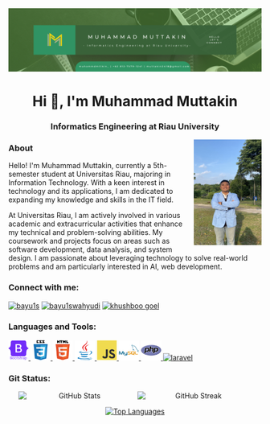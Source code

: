 <img src="banner.png" alt="">

<h1 align="center">Hi 👋, I'm Muhammad Muttakin</h1>
<h3 align="center"> Informatics Engineering at Riau University</h3>
<img align="right" alt="Coding" width="135" height="210" src="takinalmet.jpg">
<h3>About</h3>
<p>Hello! I'm Muhammad Muttakin, currently a 5th-semester student at Universitas Riau, majoring in Information Technology. With a keen interest in technology and its applications, I am dedicated to expanding my knowledge and skills in the IT field.

At Universitas Riau, I am actively involved in various academic and extracurricular activities that enhance my technical and problem-solving abilities. My coursework and projects focus on areas such as software development, data analysis, and system design. I am passionate about leveraging technology to solve real-world problems and am particularly interested in AI, web development.</p>

<h3 align="left">Connect with me:</h3>
<p align="left">

<a href="https://www.linkedin.com/in/muhammad-muttakin-908ab0269/" target="blank"><img align="center" src="https://cdn.jsdelivr.net/npm/simple-icons@3.0.1/icons/linkedin.svg" alt="bayu1s" height="30" width="40" /></a>
<a href="https://instagram.com/muhammdmttkin_" target="blank"><img align="center" src="https://cdn.jsdelivr.net/npm/simple-icons@3.0.1/icons/instagram.svg" alt="bayu1swahyudi" height="30" width="40" /></a>
<a href="https://www.youtube.com/@muhammadmuttakin5286" target="blank"><img align="center" src="https://cdn.jsdelivr.net/npm/simple-icons@3.0.1/icons/youtube.svg" alt="khushboo goel" height="30" width="40" /></a>

</p>

<h3 align="left">Languages and Tools:</h3>
<p align="left"> <a href="https://getbootstrap.com" target="_blank" rel="noreferrer"> <img src="https://raw.githubusercontent.com/devicons/devicon/master/icons/bootstrap/bootstrap-plain-wordmark.svg" alt="bootstrap" width="40" height="40"/> </a> <a href="https://www.w3schools.com/css/" target="_blank" rel="noreferrer"> <img src="https://raw.githubusercontent.com/devicons/devicon/master/icons/css3/css3-original-wordmark.svg" alt="css3" width="40" height="40"/> </a> <a href="https://www.w3.org/html/" target="_blank" rel="noreferrer"> <img src="https://raw.githubusercontent.com/devicons/devicon/master/icons/html5/html5-original-wordmark.svg" alt="html5" width="40" height="40"/> </a> <a href="https://www.java.com" target="_blank" rel="noreferrer"> <img src="https://raw.githubusercontent.com/devicons/devicon/master/icons/java/java-original.svg" alt="java" width="40" height="40"/> </a> <a href="https://developer.mozilla.org/en-US/docs/Web/JavaScript" target="_blank" rel="noreferrer"> <img src="https://raw.githubusercontent.com/devicons/devicon/master/icons/javascript/javascript-original.svg" alt="javascript" width="40" height="40"/> </a> <a href="https://www.mysql.com/" target="_blank" rel="noreferrer"> <img src="https://raw.githubusercontent.com/devicons/devicon/master/icons/mysql/mysql-original-wordmark.svg" alt="mysql" width="40" height="40"/> </a> <a href="https://www.php.net" target="_blank" rel="noreferrer"> <img src="https://raw.githubusercontent.com/devicons/devicon/master/icons/php/php-original.svg" alt="php" width="40" height="40"/> </a> 
    <a href="https://laravel.com/" target="_blank" rel="noreferrer"> 
        <img src="[https://raw.githubusercontent.com/devicons/devicon/master/icons/laravel/laravel-plain-wordmark.svg](https://icons8.com/icon/hUvxmdu7Rloj/laravel)" alt="laravel" width="40" height="40"/> 
      </a></p>
      
<h3 align="left">Git Status:</h3>
<p align="center">
  <span style="display: flex; justify-content: center;">
    <img src="https://github-readme-stats.vercel.app/api?username=muhammadmuttakin&show_icons=true" alt="GitHub Stats" width="45%" style="margin-right: 10px"/>
    <img src="https://github-readme-streak-stats.herokuapp.com/?user=muhammadmuttakin" alt="GitHub Streak" width="45%" />
  </span>
</p>

<p align="center">
  <a href="https://github.com/arifian853">
    <img src="https://github-readme-stats.vercel.app/api/top-langs/?username=muhammadmuttakin" alt="Top Languages" width="45%" />
  </a>
</p>

